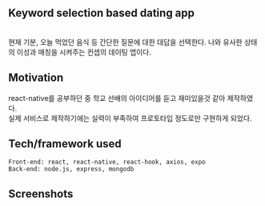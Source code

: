 
## Keyword selection based dating app
<br>
현재 기분, 오늘 먹었던 음식 등 간단한 질문에 대한 대답을 선택한다. 나와 유사한 상태의 이성과 매칭을 시켜주는 컨셉의 데이팅 앱이다.
 
## Motivation
 react-native를 공부하던 중 학교 선배의 아이디어를 듣고 재미있을것 같아 제작하였다. <br>
 실제 서비스로 제작하기에는 실력이 부족하여 프로토타입 정도로만 구현하게 되었다.
 
## Tech/framework used
```
Front-end: react, react-native, react-hook, axios, expo
Back-end: node.js, express, mongodb
```

## Screenshots
